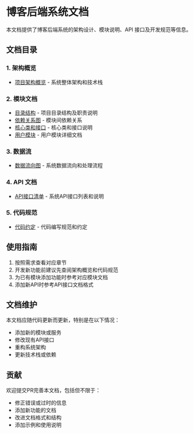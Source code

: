 # 博客后端系统文档

本文档提供了博客后端系统的架构设计、模块说明、API 接口及开发规范等信息。

## 文档目录

### 1. 架构概览
- [项目架构概览](./架构概览/项目架构概览.md) - 系统整体架构和技术栈

### 2. 模块文档
- [目录结构](./模块/目录结构.md) - 项目目录结构及职责说明
- [依赖关系图](./模块/依赖关系图.md) - 模块间依赖关系
- [核心类和接口](./模块/核心类和接口.md) - 核心类和接口说明
- [用户模块](./模块/用户模块.md) - 用户模块详细文档

### 3. 数据流
- [数据流向图](./数据流/数据流向图.md) - 系统数据流向和处理流程

### 4. API 文档
- [API接口清单](./API/API接口清单.md) - 系统API接口列表和说明

### 5. 代码规范
- [代码约定](./代码规范/代码约定.md) - 代码编写规范和约定

## 使用指南

1. 按照需求查看对应章节
2. 开发新功能前建议先查阅架构概览和代码规范
3. 为已有模块添加功能时参考对应模块文档
4. 添加新API时参考API接口文档格式

## 文档维护

本文档应随代码更新而更新，特别是在以下情况：

- 添加新的模块或服务
- 修改现有API接口
- 重构系统架构
- 更新技术栈或依赖

## 贡献

欢迎提交PR完善本文档，包括但不限于：

- 修正错误或过时的信息
- 添加新功能的文档
- 改进文档格式和结构
- 添加示例和使用说明 